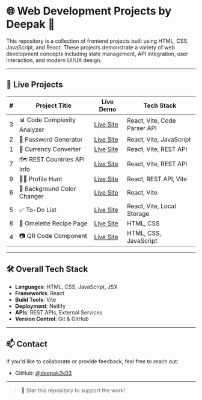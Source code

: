# 🌐 Web Development Projects by Deepak 🚀

This repository is a collection of frontend projects built using HTML, CSS, JavaScript, and React. These projects demonstrate a variety of web development concepts including state management, API integration, user interaction, and modern UI/UX design.

---

## 🧩 Live Projects

| #  | Project Title                              | Live Demo                                                                 | Tech Stack                     |
|----|--------------------------------------------|---------------------------------------------------------------------------|--------------------------------|
| 3  | 📊 Code Complexity Analyzer                | [Live Site](https://code-complexity-analyser.netlify.app/)               | React, Vite, Code Parser API   |
| 2  | 🔐 Password Generator                      | [Live Site](https://password-generator-by-deepak.netlify.app/)           | React, Vite, JavaScript        |
| 1  | 💱 Currency Converter                      | [Live Site](https://currency-converter-deepak.netlify.app/)              | React, Vite, REST API          |
| 7  | 🗺️ REST Countries API Info                | [Live Site](https://rest-countries-api-info.netlify.app/)                | React, Vite, REST API          |
| 9  | 🧑‍💼 Profile Hunt                         | [Live Site](https://profile-hunt.netlify.app/)                            | React, REST API, Vite          |
| 6  | 🎨 Background Color Changer                | [Live Site](https://body-background-color-changer.netlify.app/)          | React, Vite                    |
| 5  | ✅ To-Do List                              | [Live Site](https://to-do-list-deepak.netlify.app/)                       | React, Vite, Local Storage     |
| 8  | 🍳 Omelette Recipe Page                    | [Live Site](https://omelette-recipe-page-by-deepak.netlify.app/)         | HTML, CSS                      |
| 4  | 📷 QR Code Component                       | [Live Site](https://qr-code-component-deepak.netlify.app/)               | HTML, CSS, JavaScript          |

---

## 🛠️ Overall Tech Stack

- **Languages**: HTML, CSS, JavaScript, JSX
- **Frameworks**: React
- **Build Tools**: Vite
- **Deployment**: Netlify
- **APIs**: REST APIs, External Services
- **Version Control**: Git & GitHub

---

## 📫 Contact

If you'd like to collaborate or provide feedback, feel free to reach out:

- GitHub: [@deepak2k03](https://github.com/deepak2k03)


---

> 🌟 Star this repository to support the work!
